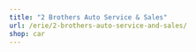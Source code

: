 ```yaml
---
title: "2 Brothers Auto Service & Sales"
url: /erie/2-brothers-auto-service-and-sales/
shop: car
---
```

